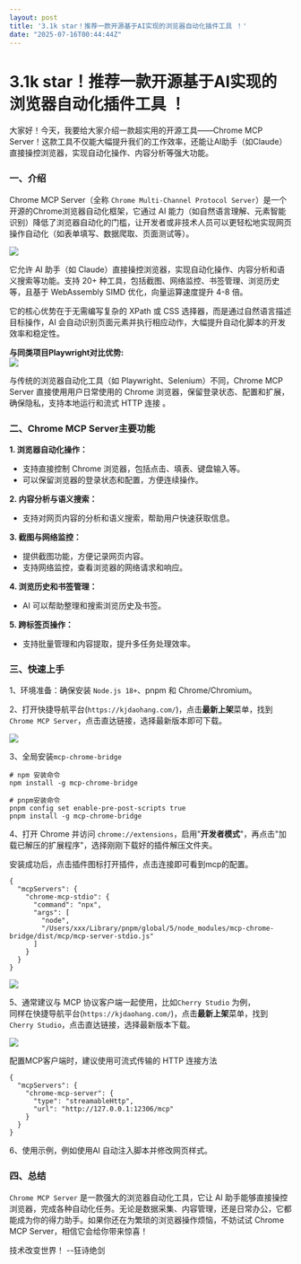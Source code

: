 ```yaml
---
layout: post
title: '3.1k star！推荐一款开源基于AI实现的浏览器自动化插件工具 ！'
date: "2025-07-16T00:44:44Z"
---
```

3.1k star！推荐一款开源基于AI实现的浏览器自动化插件工具 ！
===================================

大家好！今天，我要给大家介绍一款超实用的开源工具——Chrome MCP Server！这款工具不仅能大幅提升我们的工作效率，还能让AI助手（如Claude）直接操控浏览器，实现自动化操作、内容分析等强大功能。

### 一、介绍

Chrome MCP Server（全称 `Chrome Multi-Channel Protocol Server`）是一个开源的Chrome浏览器自动化框架，它通过 AI 能力（如自然语言理解、元素智能识别）降低了浏览器自动化的门槛，让开发者或非技术人员可以更轻松地实现网页操作自动化（如表单填写、数据爬取、页面测试等）。

![](https://files.mdnice.com/user/3808/e8b03e46-a75b-4cf2-a56d-46a853ea4e9c.png)

它允许 AI 助手（如 Claude）直接操控浏览器，实现自动化操作、内容分析和语义搜索等功能。支持 20+ 种工具，包括截图、网络监控、书签管理、浏览历史等，且基于 WebAssembly SIMD 优化，向量运算速度提升 4-8 倍。

它的核心优势在于无需编写复杂的 XPath 或 CSS 选择器，而是通过自然语言描述目标操作，AI 会自动识别页面元素并执行相应动作，大幅提升自动化脚本的开发效率和稳定性。

**与同类项目Playwright对比优势:**  
![](https://files.mdnice.com/user/3808/bb69ec23-e15a-4cf8-a6b3-257e6877f005.png)

与传统的浏览器自动化工具（如 Playwright、Selenium）不同，Chrome MCP Server 直接使用用户日常使用的 Chrome 浏览器，保留登录状态、配置和扩展，确保隐私，支持本地运行和流式 HTTP 连接 。

### 二、Chrome MCP Server主要功能

**1\. 浏览器自动化操作：**

*   支持直接控制 Chrome 浏览器，包括点击、填表、键盘输入等。
*   可以保留浏览器的登录状态和配置，方便连续操作。

**2\. 内容分析与语义搜索：**

*   支持对网页内容的分析和语义搜索，帮助用户快速获取信息。

**3\. 截图与网络监控：**

*   提供截图功能，方便记录网页内容。
*   支持网络监控，查看浏览器的网络请求和响应。

**4\. 浏览历史和书签管理：**

*   AI 可以帮助整理和搜索浏览历史及书签。

**5\. 跨标签页操作：**

*   支持批量管理和内容提取，提升多任务处理效率。

### 三、快速上手

1、环境准备：确保安装 `Node.js 18+`、pnpm 和 Chrome/Chromium。

2、打开快捷导航平台(`https://kjdaohang.com/`)，点击**最新上架**菜单，找到`Chrome MCP Server`，点击直达链接，选择最新版本即可下载。

![](https://files.mdnice.com/user/3808/e57d0fb8-00c8-4609-b315-76fe4b39237e.png)

3、全局安装`mcp-chrome-bridge`

    # npm 安装命令
    npm install -g mcp-chrome-bridge
    
    # pnpm安装命令
    pnpm config set enable-pre-post-scripts true
    pnpm install -g mcp-chrome-bridge
    

4、打开 Chrome 并访问 `chrome://extensions`，启用"**开发者模式**"，再点击"加载已解压的扩展程序"，选择刚刚下载好的插件解压文件夹。

安装成功后，点击插件图标打开插件，点击连接即可看到mcp的配置。

    {
      "mcpServers": {
        "chrome-mcp-stdio": {
          "command": "npx",
          "args": [
            "node",
            "/Users/xxx/Library/pnpm/global/5/node_modules/mcp-chrome-bridge/dist/mcp/mcp-server-stdio.js"
          ]
        }
      }
    }
    

![](https://files.mdnice.com/user/3808/3273fcda-6e20-43b1-b34d-697221921350.png)

5、通常建议与 MCP 协议客户端一起使用，比如`Cherry Studio` 为例，  
同样在快捷导航平台(`https://kjdaohang.com/`)，点击**最新上架**菜单，找到`Cherry Studio`，点击直达链接，选择最新版本下载。

![](https://files.mdnice.com/user/3808/d4482b6a-32ea-4d9d-a627-998bd3c81999.png)

配置MCP客户端时，建议使用可流式传输的 HTTP 连接方法

    {
      "mcpServers": {
        "chrome-mcp-server": {
          "type": "streamableHttp",
          "url": "http://127.0.0.1:12306/mcp"
        }
      }
    }
    

6、使用示例，例如使用AI 自动注入脚本并修改网页样式。

### 四、总结

`Chrome MCP Server` 是一款强大的浏览器自动化工具，它让 AI 助手能够直接操控浏览器，完成各种自动化任务。无论是数据采集、内容管理，还是日常办公，它都能成为你的得力助手。如果你还在为繁琐的浏览器操作烦恼，不妨试试 Chrome MCP Server，相信它会给你带来惊喜！

技术改变世界！ --狂诗绝剑